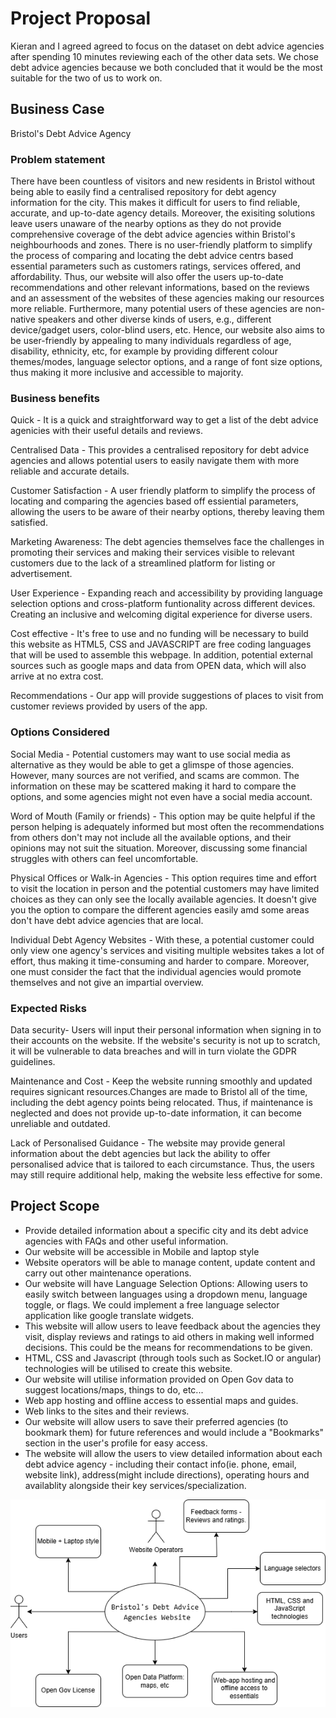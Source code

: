 # Project Proposal
Kieran and I agreed agreed to focus on the dataset on debt advice agencies after spending 10 minutes reviewing each of the other data sets. We chose debt advice agencies because we both concluded that it would be the most suitable 
for the two of us to work on.

## Business Case
Bristol's Debt Advice Agency

### Problem statement
There have been countless of visitors and new residents in Bristol without being able to easily find a centralised repository for debt agency information for the city. This makes it difficult for users to find reliable, accurate, and up-to-date agency details. Moreover, the exisiting solutions leave users unaware of the nearby options as they do not provide comprehensive coverage of the debt advice agencies within Bristol's neighbourhoods and zones. 
There is no user-friendly platform to simplify the process of comparing and locating the debt advice centrs based essential parameters such as customers ratings, services offered, and affordability. Thus, our website will also offer the users up-to-date recommendations and other relevant informations, based on the reviews and an assessment of the websites of these agencies making our resources more reliable. Furthermore, many potential users of these agencies are non-native speakers and other diverse kinds of users, e.g., different device/gadget users, color-blind users, etc. Hence, our website also aims to be user-friendly by appealing to many individuals regardless of age, disability, ethnicity, etc, for example by providing different colour themes/modes, language selector options, and a range of font size options, thus making it more inclusive and accessible to majority.

### Business benefits
Quick - It is a quick and straightforward way to get a list of the debt advice agenicies with their useful details and reviews.

Centralised Data - This provides a centralised repository for debt advice agencies and allows potential users to easily navigate them with more reliable and accurate details.

Customer Satisfaction - A user friendly platform to simplify the process of locating and comparing the agencies based off essiential parameters, allowing the users to be aware of their nearby options, thereby leaving them satisfied.

Marketing Awareness: The debt agencies themselves face the challenges in promoting their services and making their services visible to relevant customers due to the lack of a streamlined platform for listing or advertisement.

User Experience - Expanding reach and accessibility by providing language selection options and cross-platform funtionality across different devices. Creating an inclusive and welcoming digital experience for diverse users.

Cost effective - It's free to use and no funding will be necessary to build this website as HTML5, CSS and JAVASCRIPT 
are free coding languages that will be used to assemble this webpage. In addition, potential external 
sources such as google maps and data from OPEN data, which will also arrive at no extra cost.

Recommendations - Our app will provide suggestions of places to visit from customer reviews provided by users of the app.    


### Options Considered
Social Media - Potential customers may want to use social media as alternative as they would be able to get a glimspe of those agencies. However, many sources are not verified, and scams are common. The information on these may be scattered making it hard to compare the options, and some agencies might not even have a social media account.

Word of Mouth (Family or friends) - This option may be quite helpful if the person helping is adequately informed but most often the recommendations from others don't may not include all the available options, and their opinions may not suit the situation. Moreover, discussing some financial struggles with others can feel uncomfortable.

Physical Offices or Walk-in Agencies - This option requires time and effort to visit the location in person and the potential customers may have limited choices as they can only see the locally available agencies. It doesn't give you the option to compare the different agencies easily amd some areas don't have debt advice agencies that are local.

Individual Debt Agency Websites - With these, a potential customer could only view one agency's services and visiting multiple websites takes a lot of effort, thus making it time-consuming and harder to compare. Moreover, one must consider the fact that the individual agencies would promote themselves and not give an impartial overview.


### Expected Risks
Data security- Users will input their personal information when signing in to their accounts on the 
website. If the website's security is not up to scratch, it will be vulnerable to data breaches and will 
in turn violate the GDPR guidelines. 

Maintenance and Cost - Keep the website running smoothly and updated requires signicant resources.Changes are made to Bristol all of the time, including the debt agency points being relocated. Thus, if maintenance is neglected and does not provide up-to-date information, it can become unreliable and outdated.

Lack of Personalised Guidance - The website may provide general information about the debt agencies but lack the ability to offer personalised advice that is tailored to each circumstance. Thus, the users may still require additional help, making the website less effective for some.


## Project Scope
- Provide detailed information about a specific city and its debt advice agencies with FAQs and other useful information.
- Our website will be accessible in Mobile and laptop style
- Website operators will be able to manage content, update content and carry out other maintenance operations.
- Our website will have Language Selection Options: Allowing users to easily switch between languages using a dropdown menu, language toggle, or flags. We could implement a free language selector application like google translate widgets.
- This website will allow users to leave feedback about the agencies they visit, display reviews and ratings to aid others in making well informed decisions. This could be the means for recommendations to be given.
- HTML, CSS and Javascript (through tools such as Socket.IO or angular) technologies will be utilised to create this website.
- Our website will utilise information provided on Open Gov data to suggest locations/maps, things to do, etc... 
- Web app hosting and offline access to essential maps and guides.
- Web links to the sites and their reviews.
- Our website will allow users to save their preferred agencies (to bookmark them) for future references and would include a "Bookmarks" section in the user's profile for easy access.
- The website will allow the users to view detailed information about each debt advice agency - including their contact info(ie. phone, email, website link), address(might include directions), operating hours and availablity alongside their key services/specialization.



![Bristol's Debt Advice Agencies Website context diagram](images\ContextDiagram.png)